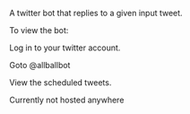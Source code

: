 
A twitter bot that replies to a given input tweet.


To view the bot: 

Log in to your twitter account.

Goto @allballbot

View the scheduled tweets.

Currently not hosted anywhere
